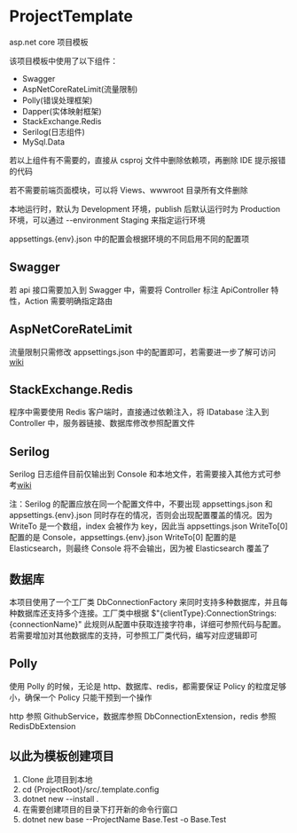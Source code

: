 ProjectTemplate
===============

asp.net core 项目模板

该项目模板中使用了以下组件：
- Swagger
- AspNetCoreRateLimit(流量限制)
- Polly(错误处理框架)
- Dapper(实体映射框架)
- StackExchange.Redis
- Serilog(日志组件)
- MySql.Data

若以上组件有不需要的，直接从 csproj 文件中删除依赖项，再删除 IDE 提示报错的代码

若不需要前端页面模块，可以将 Views、wwwroot 目录所有文件删除

本地运行时，默认为 Development 环境，publish 后默认运行时为 Production 环境，可以通过 --environment Staging 来指定运行环境

appsettings.{env}.json 中的配置会根据环境的不同启用不同的配置项

Swagger
-------

若 api 接口需要加入到 Swagger 中，需要将 Controller 标注 ApiController 特性，Action 需要明确指定路由

AspNetCoreRateLimit
-------------------

流量限制只需修改 appsettings.json 中的配置即可，若需要进一步了解可访问[wiki](https://github.com/stefanprodan/AspNetCoreRateLimit/wiki)

StackExchange.Redis
-------------------

程序中需要使用 Redis 客户端时，直接通过依赖注入，将 IDatabase 注入到 Controller 中，服务器链接、数据库修改参照配置文件

Serilog
-------

Serilog 日志组件目前仅输出到 Console 和本地文件，若需要接入其他方式可参考[wiki](https://github.com/serilog/serilog/wiki/Provided-Sinks)

注：Serilog 的配置应放在同一个配置文件中，不要出现 appsettings.json 和 appsettings.{env}.json 同时存在的情况，否则会出现配置覆盖的情况。因为 WriteTo 是一个数组，index 会被作为 key，因此当 appsettings.json WriteTo[0] 配置的是 Console，appsettings.{env}.json WriteTo[0] 配置的是 Elasticsearch，则最终 Console 将不会输出，因为被 Elasticsearch 覆盖了

数据库
---------

本项目使用了一个工厂类 DbConnectionFactory 来同时支持多种数据库，并且每种数据库还支持多个连接。工厂类中根据 $"{clientType}:ConnectionStrings:{connectionName}" 此规则从配置中获取连接字符串，详细可参照代码与配置。若需要增加对其他数据库的支持，可参照工厂类代码，编写对应逻辑即可

Polly
-----

使用 Polly 的时候，无论是 http、数据库、redis，都需要保证 Policy 的粒度足够小，确保一个 Policy 只能干预到一个操作

http 参照 GithubService，数据库参照 DbConnectionExtension，redis 参照 RedisDbExtension

以此为模板创建项目
----------------

1. Clone 此项目到本地
2. cd {ProjectRoot}/src/.template.config
3. dotnet new --install .
4. 在需要创建项目的目录下打开新的命令行窗口
5. dotnet new base --ProjectName Base.Test -o Base.Test